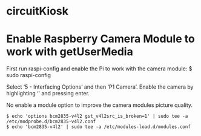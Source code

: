 # circuitKiosk


# Enable Raspberry Camera Module to work with getUserMedia
First run raspi-config and enable the Pi to work with the camera module:
    $ sudo raspi-config

Select ‘5 - Interfacing Options’ and then ‘P1 Camera’. Enable the camera by highlighting ‘' and pressing enter.

No enable a module option to improve the camera modules picture quality.
 
    $ echo 'options bcm2835-v4l2 gst_v4l2src_is_broken=1' | sudo tee -a /etc/modprobe.d/bcm2835-v4l2.conf
	$ echo 'bcm2835-v4l2' | sudo tee -a /etc/modules-load.d/modules.conf